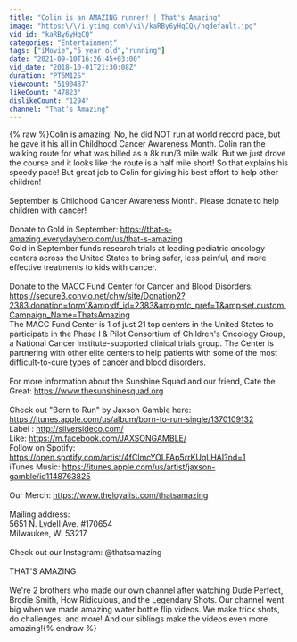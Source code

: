```yaml
---
title: "Colin is an AMAZING runner! | That's Amazing"
image: "https:\/\/i.ytimg.com\/vi\/kaRBy6yHqCQ\/hqdefault.jpg"
vid_id: "kaRBy6yHqCQ"
categories: "Entertainment"
tags: ["iMovie","5 year old","running"]
date: "2021-09-10T16:26:45+03:00"
vid_date: "2018-10-01T21:30:08Z"
duration: "PT6M12S"
viewcount: "5190487"
likeCount: "47823"
dislikeCount: "1294"
channel: "That's Amazing"
---
```

{% raw %}Colin is amazing!  No, he did NOT run at world record pace, but he gave it his all in Childhood Cancer Awareness Month.  Colin ran the walking route for what was billed as a 8k run/3 mile walk.  But we just drove the course and it looks like the route is a half mile short!  So that explains his speedy pace!  But great job to Colin for giving his best effort to help other children!<br />   <br />September is Childhood Cancer Awareness Month. Please donate to help children with cancer!<br /><br />Donate to Gold in September: <a rel="nofollow" target="blank" href="https://that-s-amazing.everydayhero.com/us/that-s-amazing">https://that-s-amazing.everydayhero.com/us/that-s-amazing</a><br />Gold in September funds research trials at leading pediatric oncology centers across the United States to bring safer, less painful, and more effective treatments to kids with cancer.<br /><br />Donate to the MACC Fund Center for Cancer and Blood Disorders:<br /><a rel="nofollow" target="blank" href="https://secure3.convio.net/chw/site/Donation2?2383.donation=form1&amp;df_id=2383&amp;mfc_pref=T&amp;set.custom.Campaign_Name=ThatsAmazing">https://secure3.convio.net/chw/site/Donation2?2383.donation=form1&amp;df_id=2383&amp;mfc_pref=T&amp;set.custom.Campaign_Name=ThatsAmazing</a><br />The MACC Fund Center is 1 of just 21 top centers in the United States to participate in the Phase I &amp; Pilot Consortium of Children's Oncology Group, a National Cancer Institute-supported clinical trials group. The Center is partnering with other elite centers to help patients with some of the most difficult-to-cure types of cancer and blood disorders. <br /><br />For more information about the Sunshine Squad and our friend, Cate the Great: <a rel="nofollow" target="blank" href="https://www.thesunshinesquad.org">https://www.thesunshinesquad.org</a><br /><br />Check out &quot;Born to Run&quot; by Jaxson Gamble here: <a rel="nofollow" target="blank" href="https://itunes.apple.com/us/album/born-to-run-single/1370109132">https://itunes.apple.com/us/album/born-to-run-single/1370109132</a><br />Label : <a rel="nofollow" target="blank" href="http://silversideco.com/">http://silversideco.com/</a><br />Like: <a rel="nofollow" target="blank" href="https://m.facebook.com/JAXSONGAMBLE/">https://m.facebook.com/JAXSONGAMBLE/</a><br />Follow on Spotify: <a rel="nofollow" target="blank" href="https://open.spotify.com/artist/4fClmcYOLFAp5rrKUqLHAI?nd=1">https://open.spotify.com/artist/4fClmcYOLFAp5rrKUqLHAI?nd=1</a><br />iTunes Music: <a rel="nofollow" target="blank" href="https://itunes.apple.com/us/artist/jaxson-gamble/id1148763825">https://itunes.apple.com/us/artist/jaxson-gamble/id1148763825</a><br /><br />Our Merch: <a rel="nofollow" target="blank" href="https://www.theloyalist.com/thatsamazing">https://www.theloyalist.com/thatsamazing</a><br /><br />Mailing address: <br />5651 N. Lydell Ave. #170654<br />Milwaukee, WI 53217<br /><br />Check out our Instagram: @thatsamazing<br /><br />THAT'S AMAZING<br /><br />We're 2 brothers who made our own channel after watching Dude Perfect, Brodie Smith, How Ridiculous, and the Legendary Shots. Our channel went big when we made amazing water bottle flip videos.  We make trick shots, do challenges, and more!  And our siblings make the videos even more amazing!{% endraw %}
